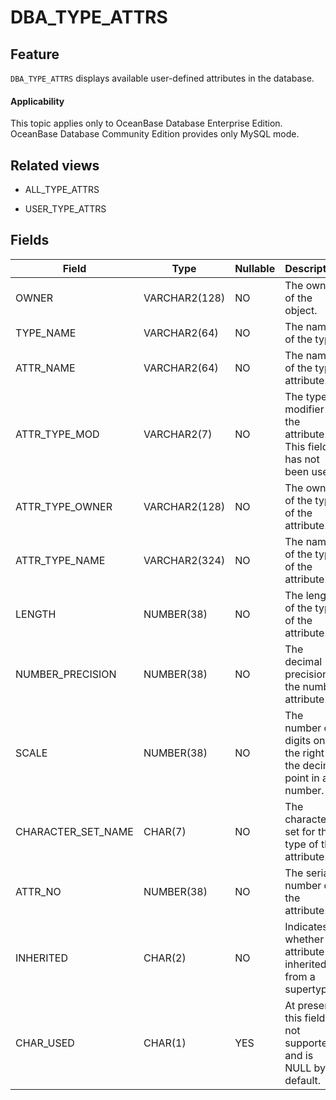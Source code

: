 DBA_TYPE_ATTRS
===================================

Feature
-----------

`DBA_TYPE_ATTRS` displays available user-defined attributes in the database.

<main id="notice" >
    <h4>Applicability</h4>
    <p>This topic applies only to OceanBase Database Enterprise Edition. OceanBase Database Community Edition provides only MySQL mode. </p>
  </main>

Related views
-------------

* ALL_TYPE_ATTRS



* USER_TYPE_ATTRS






Fields
-------------



| **Field**          | **Type**      | **Nullable** | **Description**                                                     |
|--------------------|---------------|--------------|---------------------------------------------------------------------|
| OWNER              | VARCHAR2(128) | NO           | The owner of the object.                                            |
| TYPE_NAME          | VARCHAR2(64)  | NO           | The name of the type.                                               |
| ATTR_NAME          | VARCHAR2(64)  | NO           | The name of the type attribute.                                     |
| ATTR_TYPE_MOD      | VARCHAR2(7)   | NO           | The type modifier of the attribute. This field has not been used.   |
| ATTR_TYPE_OWNER    | VARCHAR2(128) | NO           | The owner of the type of the attribute.                             |
| ATTR_TYPE_NAME     | VARCHAR2(324) | NO           | The name of the type of the attribute.                              |
| LENGTH             | NUMBER(38)    | NO           | The length of the type of the attribute.                            |
| NUMBER_PRECISION   | NUMBER(38)    | NO           | The decimal precision of the number attribute.                      |
| SCALE              | NUMBER(38)    | NO           | The number of digits on the right of the decimal point in a number. |
| CHARACTER_SET_NAME | CHAR(7)       | NO           | The character set for the type of the attribute.                    |
| ATTR_NO            | NUMBER(38)    | NO           | The serial number of the attribute.                                 |
| INHERITED          | CHAR(2)       | NO           | Indicates whether the attribute is inherited from a supertype.      |
| CHAR_USED          | CHAR(1)       | YES          | At present, this field is not supported and is NULL by default.     |



